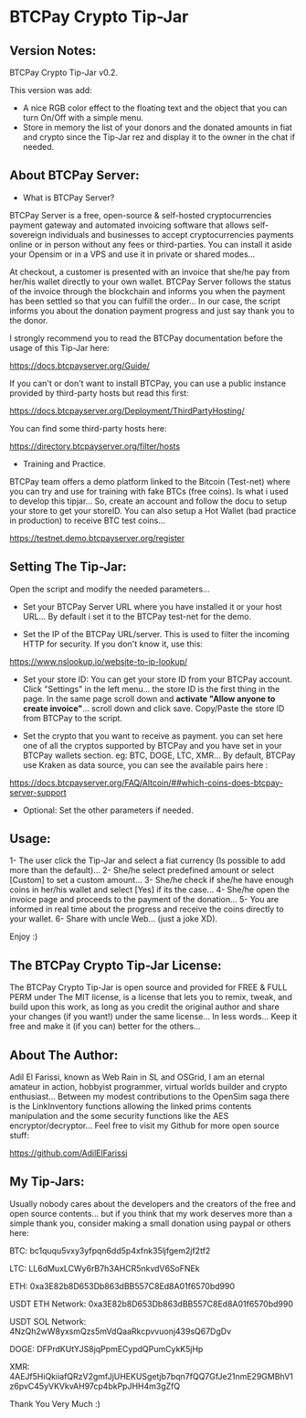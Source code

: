 # BTCPay Crypto Tip-Jar

## Version Notes:
BTCPay Crypto Tip-Jar v0.2.

This version was add: 
- A nice RGB color effect to the floating text and the object that you can turn On/Off  with a simple menu.
- Store in memory the list of your donors and the donated amounts in fiat and crypto since the Tip-Jar rez and display it to the owner in the chat if needed.

## About BTCPay Server:
- What is BTCPay Server?

BTCPay Server is a free, open-source & self-hosted cryptocurrencies payment gateway and automated invoicing software that allows self-sovereign individuals and businesses to accept cryptocurrencies payments online or in person without any fees or third-parties. You can install it aside your Opensim or in a VPS and use it in private or shared modes...

At checkout, a customer is presented with an invoice that she/he pay from her/his wallet directly to your own wallet. BTCPay Server follows the status of the invoice through the blockchain and informs you when the payment has been settled so that you can fulfill the order... In our case, the script informs you about the donation payment progress and just say thank you to the donor.

I strongly recommend you to read the BTCPay documentation before the usage of this Tip-Jar here:

https://docs.btcpayserver.org/Guide/

If you can't or don't want to install BTCPay, you can use a public instance provided by third-party hosts but read this first:

https://docs.btcpayserver.org/Deployment/ThirdPartyHosting/

You can find some third-party hosts here:

https://directory.btcpayserver.org/filter/hosts

- Training and Practice.

BTCPay team offers a demo platform linked to the Bitcoin (Test-net) where you can try and use for training with fake BTCs (free coins). Is what i used to develop this tipjar... So, create an account and follow the docu to setup your store to get your storeID. You can also setup a Hot Wallet (bad practice in production) to receive BTC test coins...

https://testnet.demo.btcpayserver.org/register

## Setting The Tip-Jar:

Open the script and modify the needed parameters...

- Set your BTCPay Server URL where you have installed it or your host URL... By default i set it to the BTCPay test-net for the demo.

- Set the IP of the BTCPay URL/server. This is used to filter the incoming HTTP for security. If you don't know it, use this:

https://www.nslookup.io/website-to-ip-lookup/

- Set your store ID: You can get your store ID from your BTCPay account. Click "Settings" in the left menu... the store ID is the first thing in the page. In the same page scroll down and **activate "Allow anyone to create invoice"**... scroll down and click save. Copy/Paste the store ID from BTCPay to the script.

- Set the crypto that you want to receive as payment. you can set here one of all the cryptos supported by BTCPay and you have set in your BTCPay wallets section. eg: BTC, DOGE, LTC, XMR... By default, BTCPay use Kraken as data source, you can see the available pairs here :

https://docs.btcpayserver.org/FAQ/Altcoin/##which-coins-does-btcpay-server-support

- Optional: Set the other parameters if needed.

## Usage:
1- The user click the Tip-Jar and select a fiat currency (Is possible to add more than the default)...
2- She/he select predefined amount or select [Custom] to set a custom amount...
3- She/he check if she/he have enough coins in her/his wallet and select [Yes] if its the case...
4- She/he open the invoice page and proceeds to the payment of the donation...
5- You are informed in real time about the progress and receive the coins directly to your wallet.
6- Share with uncle Web... (just a joke XD).

Enjoy :)

## The BTCPay Crypto Tip-Jar License:
The BTCPay Crypto Tip-Jar is open source and provided for FREE & FULL PERM under The MIT license, is a license that lets you to remix, tweak, and build upon this work, as long as you credit the original author and share your changes (if you want!) under the same license... In less words... Keep it free and make it (if you can) better for the others...

## About The Author:
Adil El Farissi, known as Web Rain in SL and OSGrid, I am an eternal amateur in action, hobbyist programmer, virtual worlds builder and crypto enthusiast... 
Between my modest contributions to the OpenSim saga there is the LinkInventory functions allowing the linked prims contents manipulation and the some security functions like the AES encryptor/decryptor... Feel free to visit my Github for more open source stuff:

https://github.com/AdilElFarissi

## My Tip-Jars:
Usually nobody cares about the developers and the creators of the free and open source contents... but if you think that my work deserves more than a simple thank you, consider making a small donation using paypal or others here:

BTC: bc1ququ5vxy3yfpqn6dd5p4xfnk35ljfgem2jf2tf2

LTC: LL6dMuxLCWy6rB7h3AHCR5nkvdV6SoFNEk

ETH: 0xa3E82b8D653Db863dBB557C8Ed8A01f6570bd990

USDT ETH Network: 0xa3E82b8D653Db863dBB557C8Ed8A01f6570bd990

USDT SOL Network: 4NzQh2wW8yxsmQzs5mVdQaaRkcpvvuonj439sQ67DgDv

DOGE: DFPrdKUtYJS8jqPpmECypdQPumCykK5jHp

XMR: 4AEJf5HiQkiiafQRzV2gmfJjUHEKUSgetjb7bqn7fQQ7GfJe21nmE29GMBhV1z6pvC45yVKVkvAH97cp4bkPpJHH4m3gZfQ

Thank You Very Much :)
